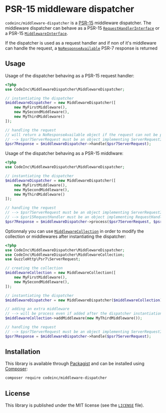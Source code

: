 # PSR-15 middleware dispatcher

`codeinc/middleware-dispatcher` is a [PSR-15](https://www.php-fig.org/psr/psr-15/) middleware dispatcher. The middleware dispatcher can behave as a PSR-15 [`RequestHandlerInterface`](https://www.php-fig.org/psr/psr-15/#21-psrhttpserverrequesthandlerinterface) or a PSR-15 [`MiddlewareInterface`](https://www.php-fig.org/psr/psr-15/#22-psrhttpservermiddlewareinterface).

If the dispatcher is used as a request handler and if non of it's middleware can handle the request, a [`NoResponseAvailable`](src/NoResponseAvailable.php) PSR-7 response is returned 

## Usage

Usage of the dispatcher behaving as a PSR-15 request handler:
```php
<?php
use CodeInc\MiddlewareDispatcher\MiddlewareDispatcher;

// instantiating the dispatcher
$middlewareDispatcher = new MiddlewareDispatcher([
    new MyFirstMiddleware(),
    new MySecondMiddleware(),
    new MyThirdMiddleware()
]);

// handling the request 
// will return a NoResponseAvailable object if the request can not be processed by the middleware
// --> $psr7ServerRequest must be an object implementing ServerRequestInterface
$psr7Response = $middlewareDispatcher->handle($psr7ServerRequest); 
```

Usage of the dispatcher behaving as a PSR-15 middlware:
```php
<?php
use CodeInc\MiddlewareDispatcher\MiddlewareDispatcher;

// instantiating the dispatcher
$middlewareDispatcher = new MiddlewareDispatcher([
    new MyFirstMiddleware(),
    new MySecondMiddleware(),
    new MyThirdMiddleware()
]); 

// handling the request 
// --> $psr7ServerRequest must be an object implementing ServerRequestInterface
// --> $psr15RequestHandler must be an object implementing RequestHandlerInterface
$psr7Response = $middlewareDispatcher->process($psr7ServerRequest, $psr15RequestHandler); 
``` 


Optionnaly you can use [`MiddlewareCollection`](src/MiddlewareCollection.php) in order to modify the collection or middlewares after instantiating the dispatcher:
```php
<?php
use CodeInc\MiddlewareDispatcher\MiddlewareDispatcher;
use CodeInc\MiddlewareDispatcher\MiddlewareCollection;
use GuzzleHttp\Psr7\ServerRequest;

// creating the collection
$middlewareCollection = new MiddlewareCollection([
    new MyFirstMiddleware(),
    new MySecondMiddleware(),
]);

// instantiating the dispatcher
$middlewareDispatcher = new MiddlewareDispatcher($middlewareCollection);

// adding an extra middleware
// --> will be process even if added after the dispatcher instantiation
$middlewareCollection->addMiddleware(new MyThirdMiddleware()); 

// handling the request 
// --> $psr7ServerRequest must be an object implementing ServerRequestInterface
$psr7Response = $middlewareDispatcher->handle($psr7ServerRequest); 
``` 

## Installation

This library is available through [Packagist](https://packagist.org/packages/codeinc/middleware-dispatcher) and can be installed using [Composer](https://getcomposer.org/): 

```bash
composer require codeinc/middleware-dispatcher
```


## License 
This library is published under the MIT license (see the [`LICENSE`](LICENSE) file).